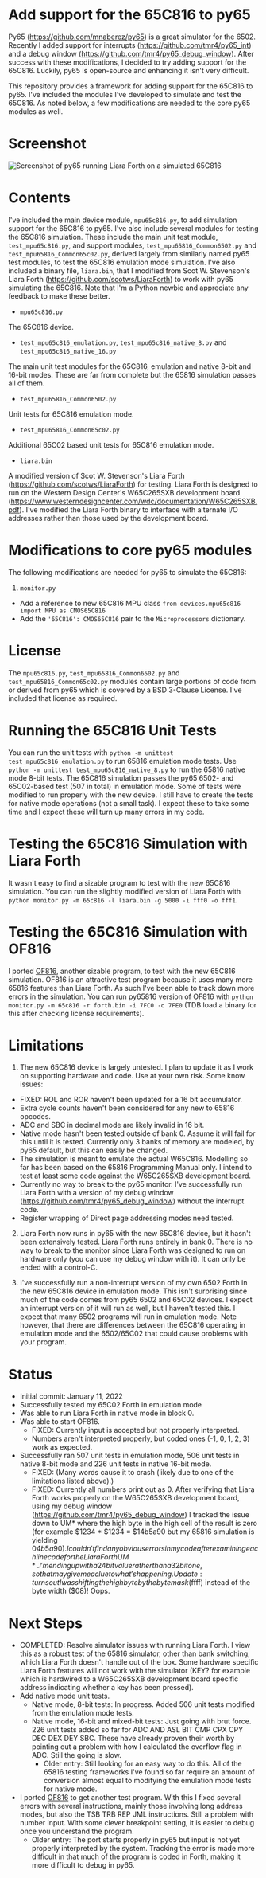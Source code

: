 # Add support for the 65C816 to py65

Py65 (https://github.com/mnaberez/py65) is a great simulator for the 6502.  Recently I added support for interrupts (https://github.com/tmr4/py65_int) and a debug window (https://github.com/tmr4/py65_debug_window).  After success with these modifications, I decided to try adding support for the 65C816. Luckily, py65 is open-source and enhancing it isn't very difficult.

This repository provides a framework for adding support for the 65C816 to py65.  I've included the modules I've developed to simulate and test the 65C816.  As noted below, a few modifications are needed to the core py65 modules as well.

# Screenshot

![Screenshot of py65 running Liara Forth on a simulated 65C816](img/py65_65c816.png)

# Contents

I've included the main device module, `mpu65c816.py`, to add simulation support for the 65C816 to py65.  I've also include several modules for testing the 65C816 simulation.  These include the main unit test module, `test_mpu65c816.py`, and support modules, `test_mpu65816_Common6502.py` and `test_mpu65816_Common65c02.py`, derived largely from similarly named py65 test modules, to test the 65C816 emulation mode simulation.  I've also included a binary file, `liara.bin`, that I modified from Scot W. Stevenson's Liara Forth (https://github.com/scotws/LiaraForth) to work with py65 simulating the 65C816.  Note that I'm a Python newbie and appreciate any feedback to make these better.

* `mpu65c816.py`

The 65C816 device.

* `test_mpu65c816_emulation.py`, `test_mpu65c816_native_8.py` and  `test_mpu65c816_native_16.py`

The main unit test modules for the 65C816, emulation and native 8-bit and 16-bit modes.  These are far from complete but the 65816 simulation passes all of them.

* `test_mpu65816_Common6502.py`

Unit tests for 65C816 emulation mode.
  
* `test_mpu65816_Common65c02.py`

Additional 65C02 based unit tests for 65C816 emulation mode.

* `liara.bin`

A modified version of Scot W. Stevenson's Liara Forth (https://github.com/scotws/LiaraForth) for testing.  Liara Forth is designed to run on the Western Design Center's W65C265SXB development board (https://www.westerndesigncenter.com/wdc/documentation/W65C265SXB.pdf).  I've modified the Liara Forth binary to interface with alternate I/O addresses rather than those used by the development board.

# Modifications to core py65 modules

The following modifications are needed for py65 to simulate the 65C816:

1. `monitor.py`

* Add a reference to new 65C816 MPU class `from devices.mpu65c816 import MPU as CMOS65C816`
* Add the `'65C816': CMOS65C816` pair to the `Microprocessors` dictionary.

# License

The `mpu65c816.py`, `test_mpu65816_Common6502.py` and `test_mpu65816_Common65c02.py` modules contain large portions of code from or derived from py65 which is covered by a BSD 3-Clause License.  I've included that license as required.

# Running the 65C816 Unit Tests

You can run the unit tests with `python -m unittest test_mpu65c816_emulation.py` to run 65816 emulation mode tests.  Use `python -m unittest test_mpu65c816_native_8.py` to run the 65816 native mode 8-bit tests.  The 65C816 simulation passes the py65 6502- and 65C02-based test (507 in total) in emulation mode.  Some of tests were modified to run properly with the new device.  I still have to create the tests for native mode operations (not a small task).  I expect these to take some time and I expect these will turn up many errors in my code.

# Testing the 65C816 Simulation with Liara Forth

It wasn't easy to find a sizable program to test with the new 65C816 simulation.  You can run the slightly modified version of Liara Forth with `python monitor.py -m 65c816 -l liara.bin -g 5000 -i fff0 -o fff1`.

# Testing the 65C816 Simulation with OF816

I ported [OF816](https://github.com/tmr4/of816), another sizable program, to test with the new 65C816 simulation.  OF816 is an attractive test program because it uses many more 65816 features than Liara Forth.  As such I've been able to track down more errors in the simulation.  You can run py65816 version of OF816 with `python monitor.py -m 65c816 -r forth.bin -i 7FC0 -o 7FE0` (TDB load a binary for this after checking license requirements).

# Limitations

1. The new 65C816 device is largely untested.  I plan to update it as I work on supporting hardware and code.  Use at your own risk.  Some know issues:

* FIXED: ROL and ROR haven't been updated for a 16 bit accumulator.
* Extra cycle counts haven't been considered for any new to 65816 opcodes.
* ADC and SBC in decimal mode are likely invalid in 16 bit.
* Native mode hasn't been tested outside of bank 0.  Assume it will fail for this until it is tested.  Currently only 3 banks of memory are modeled, by py65 default, but this can easily be changed.
* The simulation is meant to emulate the actual W65C816.  Modelling so far has been based on the 65816 Programming Manual only.  I intend to test at least some code against the W65C265SXB development board.
* Currently no way to break to the py65 monitor.  I've successfully run Liara Forth with a version of my debug window (https://github.com/tmr4/py65_debug_window) without the interrupt code.
* Register wrapping of Direct page addressing modes need tested.

2. Liara Forth now runs in py65 with the new 65C816 device, but it hasn't been extensively tested.  Liara Forth runs entirely in bank 0.  There is no way to break to the monitor since Liara Forth was designed to run on hardware only (you can use my debug window with it).  It can only be ended with a control-C.

3. I've successfully run a non-interrupt version of my own 6502 Forth in the new 65C816 device in emulation mode.  This isn't surprising since much of the code comes from py65 6502 and 65C02 devices.  I expect an interrupt version of it will run as well, but I haven't tested this.  I expect that many 6502 programs will run in emulation mode.  Note however, that there are differences between the 65C816 operating in emulation mode and the 6502/65C02 that could cause problems with your program.

# Status

* Initial commit: January 11, 2022
* Successfully tested my 65C02 Forth in emulation mode
* Was able to run Liara Forth in native mode in block 0.
* Was able to start OF816.  
    * FIXED: Currently input is accepted but not properly interpreted.
    * Numbers aren't interpreted properly, but coded ones (-1, 0, 1, 2, 3) work as expected.
* Successfully ran 507 unit tests in emulation mode, 506 unit tests in native 8-bit mode and 226 unit tests in native 16-bit mode.
  * FIXED: (Many words cause it to crash (likely due to one of the limitations listed above).)
  * FIXED: Currently all numbers print out as 0.  After verifying that Liara Forth works properly on the W65C265SXB development board, using my debug window (https://github.com/tmr4/py65_debug_window) I tracked the issue down to UM* where the high byte in the high cell of the result is zero (for example $1234 * $1234 = $14b5a90 but my 65816 simulation is yielding $04b5a90).  I couldn't find any obvious errors in my code after examining each line code for the Liara Forth UM*.  I'm ending up with a 24 bit value rather than a 32 bit one, so that may give me a clue to what's happening. Update: turns out I was shifting the high byte by the byte mask ($ffff) instead of the byte width ($08)! Oops.

# Next Steps

* COMPLETED: Resolve simulator issues with running Liara Forth.  I view this as a robust test of the 65816 simulator, other than bank switching, which Liara Forth doesn't handle out of the box.  Some hardware specific Liara Forth features will not work with the simulator (KEY? for example which is hardwired to a W65C265SXB development board specific address indicating whether a key has been pressed).
* Add native mode unit tests.
  * Native mode, 8-bit tests: In progress. Added 506 unit tests modified from the emulation mode tests.
  * Native mode, 16-bit and mixed-bit tests: Just going with brut force.  226 unit tests added so far for ADC AND ASL BIT CMP CPX CPY DEC DEX DEY SBC.  These have already proven their worth by pointing out a problem with how I calculated the overflow flag in ADC.  Still the going is slow.  
    * Older entry: Still looking for an easy way to do this.  All of the 65816 testing frameworks I've found so far require an amount of conversion almost equal to modifying the emulation mode tests for native mode.
* I ported [OF816](https://github.com/tmr4/of816) to get another test program.  With this I fixed several errors with several instructions, mainly those involving long address modes, but also the TSB TRB REP JML instructions.  Still a problem with number input.  With some clever breakpoint setting, it is easier to debug once you understand the program.
    * Older entry: The port starts properly in py65 but input is not yet properly interpreted by the system.  Tracking the error is made more difficult in that much of the program is coded in Forth, making it more difficult to debug in py65.
